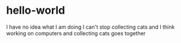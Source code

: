 # hello-world
I have no idea what I am doing 
I can't stop collecting cats and I think working on computers and collecting cats goes together
